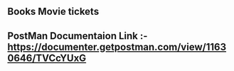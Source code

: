 ## Books Movie tickets
## PostMan Documentaion Link :- https://documenter.getpostman.com/view/11630646/TVCcYUxG